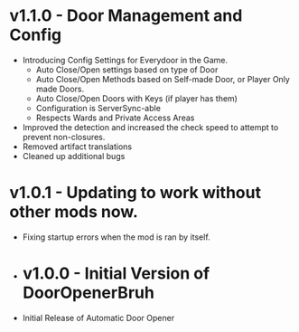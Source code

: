 # v1.1.0 - Door Management and Config
* Introducing Config Settings for Everydoor in the Game.
  * Auto Close/Open settings based on type of Door
  * Auto Close/Open Methods based on Self-made Door, or Player Only made Doors.
  * Auto Close/Open Doors with Keys (if player has them)
  * Configuration is ServerSync-able
  * Respects Wards and Private Access Areas
* Improved the detection and increased the check speed to attempt to prevent non-closures.
* Removed artifact translations
* Cleaned up additional bugs 

# v1.0.1 - Updating to work without other mods now.
* Fixing startup errors when the mod is ran by itself.

* # v1.0.0 - Initial Version of DoorOpenerBruh
* Initial Release of Automatic Door Opener